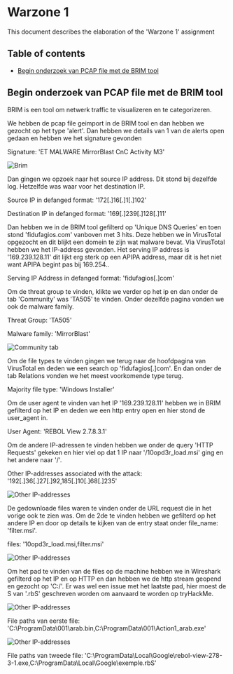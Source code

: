 # Warzone 1

This document describes the elaboration of the 'Warzone 1' assignment

## Table of contents

-   [Begin onderzoek van PCAP file met de BRIM tool](#begin-onderzoek-van-pcap-file-met-de-brim-tool)


## Begin onderzoek van PCAP file met de BRIM tool

BRIM is een tool om netwerk traffic te visualizeren en te categorizeren.

We hebben de pcap file geimport in de BRIM tool en dan hebben we gezocht op het type 'alert'. Dan hebben we details van 1 van de alerts open gedaan en hebben we het signature gevonden

Signature: 'ET MALWARE MirrorBlast CnC Activity M3'

![Brim](./images/image_9.png)

Dan gingen we opzoek naar het source IP address. Dit stond bij dezelfde log. Hetzelfde was waar voor het destination IP.

Source IP in defanged format: '172[.]16[.]1[.]102'

Destination IP in defanged format: '169[.]239[.]128[.]11'

Dan hebben we in de BRIM tool gefilterd op 'Unique DNS Queries' en toen stond 'fidufagios.com' vanboven met 3 hits. Deze hebben we in VirusTotal opgezocht en dit blijkt een domein te zijn wat malware bevat. Via VirusTotal hebben we het IP-address gevonden. Het serving IP address is '169.239.128.11' dit lijkt erg sterk op een APIPA address, maar dit is het niet want APIPA begint pas bij 169.254..

Serving IP Address in defanged format: 'fidufagios[.]com'

Om de threat group te vinden, klikte we verder op het ip en dan onder de tab 'Community' was 'TA505' te vinden. Onder dezelfde pagina vonden we ook de malware family.

Threat Group: 'TA505'

Malware family: 'MirrorBlast'

![Community tab](./images/image_10.png)

Om de file types te vinden gingen we terug naar de hoofdpagina van VirusTotal en deden we een search op 'fidufagios[.]com'. En dan onder de tab Relations vonden we het meest voorkomende type terug.

Majority file type: 'Windows Installer'

Om de user agent te vinden van het IP '169.239.128.11' hebben we in BRIM gefilterd op het IP en deden we een http entry open en hier stond de user_agent in.

User Agent: 'REBOL View 2.7.8.3.1'


Om de andere IP-adressen te vinden hebben we onder de query 'HTTP Requests' gekeken en hier viel op dat 1 IP naar '/10opd3r_load.msi' ging en het andere naar '/'.

Other IP-addresses associated with the attack: '192[.]36[.]27[.]92,185[.]10[.]68[.]235'

![Other IP-addresses](./images/image_11.png)

De gedownloade files waren te vinden onder de URL request die in het vorige ook te zien was. Om de 2de te vinden hebben we gefilterd op het andere IP en door op details te kijken van de entry staat onder file_name: 'filter.msi'.

files: '10opd3r_load.msi,filter.msi'

![Other IP-addresses](./images/image_12.png)

Om het pad te vinden van de files op de machine hebben we in Wireshark gefilterd op het IP en op HTTP en dan hebben we de http stream geopend en gezocht op 'C:/'. Er was wel een issue met het laatste pad, hier moest de S van '.rbS' geschreven worden om aanvaard te worden op tryHackMe.


![Other IP-addresses](./images/image_13.png)


File paths van eerste file: 'C:\ProgramData\001\arab.bin,C:\ProgramData\001\Action1_arab.exe'

![Other IP-addresses](./images/image_14.png)

File paths van tweede file: 'C:\ProgramData\Local\Google\rebol-view-278-3-1.exe,C:\ProgramData\Local\Google\exemple.rbS'